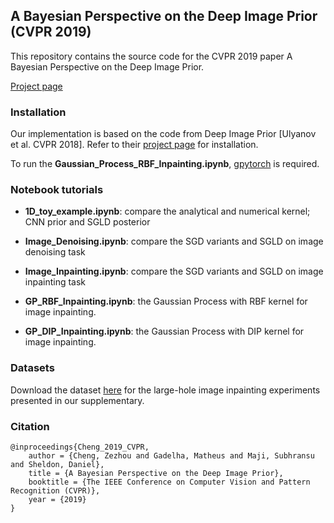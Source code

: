 ## A Bayesian Perspective on the Deep Image Prior (CVPR 2019)

This repository contains the source code for the CVPR 2019 paper A Bayesian Perspective on the Deep Image Prior. 

[Project page](https://people.cs.umass.edu/~zezhoucheng/gp-dip/)  


### Installation

Our implementation is based on the code from Deep Image Prior [Ulyanov et al. CVPR 2018]. Refer to their [project page](https://github.com/DmitryUlyanov/deep-image-prior) for installation. 

To run the **Gaussian_Process_RBF_Inpainting.ipynb**, [gpytorch](https://github.com/cornellius-gp/gpytorch) is required.

### Notebook tutorials

* **1D_toy_example.ipynb**: compare the analytical and numerical kernel; CNN prior and SGLD posterior

* **Image_Denoising.ipynb**: compare the SGD variants and SGLD on image denoising task

* **Image_Inpainting.ipynb**: compare the SGD variants and SGLD on image inpainting task


* **GP_RBF_Inpainting.ipynb**: the Gaussian Process with RBF kernel for image inpainting.
* **GP_DIP_Inpainting.ipynb**: the Gaussian Process with DIP kernel for image inpainting.


### Datasets 

Download the dataset [here](https://www.dropbox.com/sh/etej8iipw4fa75g/AABAA84Ng-ZqmJHNAVN6Bi5pa?dl=0) for the large-hole image inpainting experiments presented in our supplementary.

### Citation

```
@inproceedings{Cheng_2019_CVPR,
	author = {Cheng, Zezhou and Gadelha, Matheus and Maji, Subhransu and Sheldon, Daniel},
	title = {A Bayesian Perspective on the Deep Image Prior},
	booktitle = {The IEEE Conference on Computer Vision and Pattern Recognition (CVPR)},
	year = {2019}
}
```
